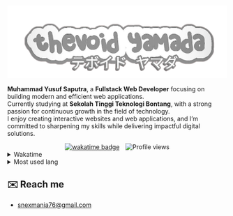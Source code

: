 <p align="center">
  <a href="https://yusufs.me">
    <img alt="title" src="/IMG-20250105-WA0075-ai-brush-removebg-tqmupmz5.png" />
  </a>
</p>

**Muhammad Yusuf Saputra**, a **Fullstack Web Developer** focusing on building modern and efficient web applications.<br>
Currently studying at **Sekolah Tinggi Teknologi Bontang**, with a strong passion for continuous growth in the field of technology.<br>
I enjoy creating interactive websites and web applications, and I’m committed to sharpening my skills while delivering impactful digital solutions.

<div align="center">
  <span style="display: inline-block; margin-right: 10px;">
    <a href="https://wakatime.com/@b949dc40-f954-48a5-bd71-7a429c28eaa7">
      <img src="https://wakatime.com/badge/user/b949dc40-f954-48a5-bd71-7a429c28eaa7.svg" alt="wakatime badge">
    </a>
  </span>
  <span style="display: inline-block;">
    <img src="https://komarev.com/ghpvc/?username=vernsg&label=Profile%20views&color=0e75b6&style=flat" alt="Profile views">
  </span>
</div>


<details>
  <summary>Wakatime</summary>
 
  [![wakatime](https://github-readme-stats.vercel.app/api/wakatime?username=vernsg&layout=compact&theme=holi)](https://wakatime.com/@VernSG)

</details>

<details>
  <summary>Most used lang</summary>
  
![](https://github-readme-stats.vercel.app/api/top-langs/?username=VernSG&layout=donut&theme=holi)
</details>

## ✉️ Reach me
- [snexmania76@gmail.com](mailto:snexmania76@gmail.com)

